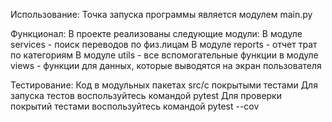 Использование:
Точка запуска программы является модулем main.py

Функционал:
В проекте реализованы следующие модули: 
В модуле services - поиск переводов по физ.лицам 
В модуле reports - отчет трат по категориям 
В модуле utils - все вспомогательные функции 
в модуле views - функции для данных, которые выводятся на экран пользователя

Тестирование:
Код в модульных пакетах src/с покрытыми тестами 
Для запуска тестов воспользуйтесь командой pytest 
Для проверки покрытий тестами воспользуйтесь командой pytest --cov